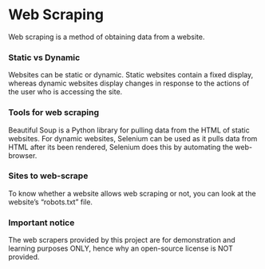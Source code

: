 # Web Scraping
Web scraping is a method of obtaining data from a website.

### Static vs Dynamic
Websites can be static or dynamic. Static websites contain a fixed display, whereas dynamic websites display changes in response to the actions of the user who is accessing the site.

### Tools for web scraping
Beautiful Soup is a Python library for pulling data from the HTML of static websites. For dynamic websites, Selenium can be used as it pulls data from HTML after its been rendered, Selenium does this by automating the web-browser.

### Sites to web-scrape
To know whether a website allows web scraping or not, you can look at the website’s “robots.txt” file.

### Important notice
The web scrapers provided by this project are for demonstration and learning purposes ONLY, hence why an open-source license is NOT provided.
